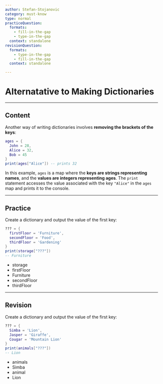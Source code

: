 ```yaml
---
author: Stefan-Stojanovic
category: must-know
type: normal
practiceQuestion:
  formats:
    - fill-in-the-gap
    - type-in-the-gap
  context: standalone
revisionQuestion:
  formats:
    - type-in-the-gap
    - fill-in-the-gap
  context: standalone

---
```


# Alternatative to Making Dictionaries

---
## Content

Another way of writing dictionaries involves **removing the brackets of the keys**:
```lua
ages = {
  John = 28,
  Alice = 32,
  Bob = 45
}
print(ages["Alice"]) -- prints 32
```

In this example, `ages` is a map where the **keys are strings representing names**, and the **values are integers representing ages**. The `print` statement accesses the value associated with the key `"Alice"` in the `ages` map and prints it to the console.

---
## Practice

Create a dictionary and output the value of the first key:
```lua
??? = {
  firstFloor = 'Furniture',
  secondFloor = 'Food',
  thirdFloor = 'Gardening'
}
print(storage["???"]) 
-- Furniture
```

- storage
- firstFloor
- Furniture
- secondFloor
- thirdFloor

---

## Revision

Create a dictionary and output the value of the first key:
```lua
??? = {
  Simba = 'Lion',
  Jasper = 'Giraffe',
  Cougar = 'Mountain Lion'
}
print(animals["???"]) 
-- Lion
```

- animals
- Simba
- animal
- Lion
